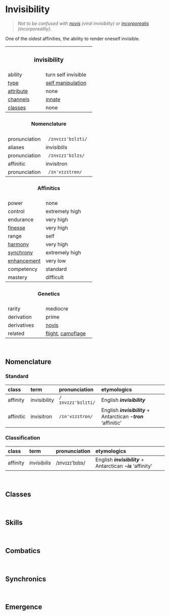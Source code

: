 # Invisibility

> *Not to be confused with [novis](novis.md) (viral invisiblity) or [incorporealis](incorporealis.md) (incorporeality).*

One of the oldest affinities, the ability to render oneself invisible.


<table>
  <tr>
    <th colspan="2"> <h3> invisibility </h3> </th>
  </tr>
  <tr>
    <td> ability </td>
    <td> turn self invisible </td>
  </tr>
  <tr>
    <td> <a href="../readme.md#types"> type </a> </td>
    <td> <a href="../readme.md#self-manipulation"> self manipulation </a> </td>
  </tr>
  <tr>
    <td> <a href="../readme.md#attributes"> attribute </a> </td>
    <td> none </td>
  </tr>
  <tr>
    <td> <a href="../readme.md#channels"> channels </a> </td>
    <td> <a href="../readme.md#innate"> innate </a> </td>
  </tr>
  <tr>
    <td> <a href="../readme.md#classes"> classes </a> </td>
    <td> none </td>
  </tr>
  <tr>
    <th colspan="2"> <h4> Nomenclature </h4> </th>
  </tr>
  <tr>
    <td> pronunciation </td>
    <td> <code> /ɪnvɪzɪ'bɪlɪti/ </code> </td>
  </tr>
  <tr>
    <td> aliases </td>
    <td> <em> invisibilis </em> </td>
  </tr>
  <tr>
    <td> pronunciation </td>
    <td> <code> /ɪnvɪzɪ'bɪlɪs/ </code> </td>
  </tr>
  <tr>
    <td> affinitic </td>
    <td> invisitron </td>
  </tr>
  <tr>
    <td> pronunciation </td>
    <td> <code> /ɪn'vɪzɪtrɒn/ </code> </td>
  </tr>
  <tr>
    <th colspan="2"> <h4> Affinitics </h4> </th>
  </tr>
  <tr>
    <td> power </td>
    <td> none </td>
  </tr>
  <tr>
    <td> control </td>
    <td> extremely high </td>
  </tr>
  <tr>
    <td> endurance </td>
    <td> very high </td>
  </tr>
  <tr>
    <td> <a href="../readme.md#finesse"> finesse </a> </td>
    <td> very high </td>
  </tr>
  <tr>
    <td> range </td>
    <td> self </td>
  </tr>
  <tr>
    <td> <a href="../readme.md#harmony"> harmony </a> </td>
    <td> very high </td>
  </tr>
  <tr>
    <td> <a href="../readme.md#synchrony"> synchrony </a> </td>
    <td> extremely high </td>
  </tr>
  <tr>
    <td> <a href="../readme.md#enhancement"> enhancement </a> </td>
    <td> very low </td>
  </tr>
  <tr>
    <td> competency </td>
    <td> standard </td>
  </tr>
  <tr>
    <td> mastery </td>
    <td> difficult </td>
  </tr>
  <tr>
    <th colspan="2"> <h4> Genetics </h4> </th>
  </tr>
  <tr>
    <td> rarity </td>
    <td> mediocre </td>
  </tr>
  <tr>
    <td> derivation </td>
    <td> prime </td>
  </tr>
  <tr>
    <td> derivatives </td>
    <td> <a href="novis.md"> novis </a> </td>
  </tr>
  <tr>
    <td> related </td>
    <td> <a href="flight.md">flight</a>, <a href="camoflage.md">camoflage</a> </td>
  </tr>
</table>


<br>


## Nomenclature

### Standard

| class | term | pronunciation | etymologics |
| :---- | :--- | :------------ | :---------- |
| affinity | invisibility | `/ɪnvɪzɪ'bɪlɪti/` | English ***invisibility*** |
| affinitic | invisitron | `/ɪn'vɪzɪtrɒn/` | English ***invisibility*** + Antarctican ***-tron*** ‘affinitic’ |

### Classification

| class | term | pronunciation | etymologics |
| :---- | :--- | :------------ | :---------- |
| affinity | *invisibilis* | /ɪnvɪzɪ'bɪlɪs/ | English ***invisibility*** + Antarctican ***-is*** ‘affinity’ |


<br>


## Classes


<br>


## Skills


<br>


## Combatics


<br>


## Synchronics


<br>


## Emergence
